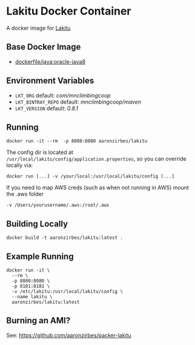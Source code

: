 Lakitu Docker Container
=======================

A docker image for [Lakitu](https://github.com/mnclimbingcoop/night-watchman/tree/master/lakitu)

Base Docker Image
-----------------

* [dockerfile/java:oracle-java8](https://registry.hub.docker.com/u/dockerfile/java)

Environment Variables
---------------------

* `LKT_ORG` default: *com/mnclimbingcoop*
* `LKT_BINTRAY_REPO` default: *mnclimbingcoop/maven*
* `LKT_VERSION` default: *0.8.1*

Running
-------

    docker run -it --rm  -p 8080:8080 aaronzirbes/lakitu

The config dir is located at `/usr/local/lakitu/config/application.properties`, so you can override locally via:

    docker run [...] -v /your/local:/usr/local/lakitu/config [...]

If you need to map AWS creds (such as when not running in AWS) mount the .aws folder

    -v /Users/yourusername/.aws:/root/.aws

Building Locally
----------------

    docker build -t aaronzirbes/lakitu:latest .

Example Running
---------------

    docker run -it \
      --rm \
      -p 8080:8080 \
      -p 8181:8181 \
      -v /etc/lakitu:/usr/local/lakitu/config \
      --name lakitu \
      aaronzirbes/lakitu:latest

Burning an AMI?
---------------

See: https://github.com/aaronzirbes/packer-lakitu
